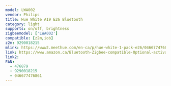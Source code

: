 ```yaml
---
model: LWA002
vendor: Philips
title: Hue White A19 E26 Bluetooth
category: light
supports: on/off, brightness
zigbeemodel: ['LWA002']
compatible: [z2m,iob]
z2m: 9290018215
mlink: https://www2.meethue.com/en-ca/p/hue-white-1-pack-e26/046677476861
link: https://www.amazon.ca/Bluetooth-Zigbee-compatible-Optional-activated/dp/B07RRKHKD1
link2: 
EAN: 
  - 476879
  - 9290018215
  - 046677476861
---
```

